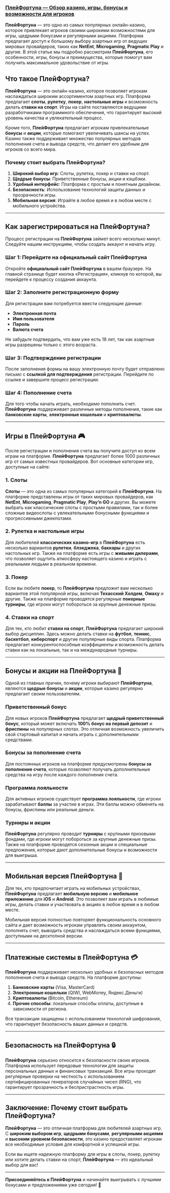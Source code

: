 ### [ПлейФортуна — Обзор казино, игры, бонусы и возможности для игроков](https://4v4rg0e52p.com/alt/playfortuna?27f770988db651f9cc8f16742d88cecd)

**ПлейФортуна** — это одно из самых популярных онлайн-казино, которое привлекает игроков своими широкими возможностями для игры, щедрыми бонусами и регулярными акциями. Платформа предлагает доступ к большому выбору азартных игр от ведущих мировых провайдеров, таких как **NetEnt**, **Microgaming**, **Pragmatic Play** и другие. В этой статье мы подробно рассмотрим **ПлейФортуна**, его особенности, игры, бонусы и преимущества, которые помогут вам получить максимальное удовольствие от игры.

## Что такое ПлейФортуна?

**ПлейФортуна** — это онлайн-казино, которое позволяет игрокам наслаждаться широким ассортиментом азартных игр. Платформа предлагает **слоты**, **рулетку**, **покер**, **настольные игры** и возможность делать **ставки на спорт**. Игры на сайте поставляются ведущими разработчиками программного обеспечения, что гарантирует высокий уровень качества и увлекательный процесс.

Кроме того, **ПлейФортуна** предлагает игрокам привлекательные **бонусы** и **акции**, которые помогают увеличивать шансы на успех. Казино также поддерживает множество популярных методов пополнения счета и вывода средств, что делает его удобным для игроков со всего мира.

### Почему стоит выбрать ПлейФортуна?

1. **Широкий выбор игр**: Слоты, рулетка, покер и ставки на спорт.
2. **Щедрые бонусы**: Приветственные бонусы, акции и кэшбэки.
3. **Удобный интерфейс**: Платформа с простым и понятным дизайном.
4. **Безопасность**: Использование технологий защиты данных и прозрачности игры.
5. **Мобильная версия**: Играйте в любое время и в любом месте с мобильного устройства.

***

## Как зарегистрироваться на ПлейФортуна?

Процесс регистрации на **ПлейФортуна** займет всего несколько минут. Следуйте нашим инструкциям, чтобы создать аккаунт и начать игру.

### Шаг 1: Перейдите на официальный сайт ПлейФортуна

Откройте **официальный сайт ПлейФортуна** в вашем браузере. На главной странице будет кнопка «Регистрация», кликнув по которой, вы перейдете к процессу создания аккаунта.

### Шаг 2: Заполните регистрационную форму

Для регистрации вам потребуется ввести следующие данные:

* **Электронная почта**
* **Имя пользователя**
* **Пароль**
* **Валюта счета**

Не забудьте подтвердить, что вам уже есть 18 лет, так как азартные игры разрешены только с этого возраста.

### Шаг 3: Подтверждение регистрации

После заполнения формы на вашу электронную почту будет отправлено письмо с **ссылкой для подтверждения** регистрации. Перейдите по ссылке и завершите процесс регистрации.

### Шаг 4: Пополнение счета

Для того чтобы начать играть, необходимо пополнить счет. **ПлейФортуна** поддерживает различные методы пополнения, такие как **банковские карты**, **электронные кошельки** и **криптовалюты**.

***

## Игры в ПлейФортуна 🎮

После регистрации и пополнения счета вы получите доступ ко всем играм на платформе. **ПлейФортуна** предлагает более 1000 различных игр от самых известных провайдеров. Вот основные категории игр, доступные на сайте:

### 1. **Слоты**

**Слоты** — это одна из самых популярных категорий в **ПлейФортуна**. На платформе представлены игры от таких мировых провайдеров, как **NetEnt**, **Microgaming**, **Pragmatic Play**, **Play’n GO** и других. Вы можете выбрать как классические слоты с простыми правилами, так и более сложные видеослоты с увлекательными бонусными функциями и прогрессивными джекпотами.

### 2. **Рулетка и настольные игры**

Для любителей **классических казино-игр** в **ПлейФортуна** есть несколько вариантов **рулетки**, **блэкджека**, **баккары** и других настольных игр. Также на платформе есть игры с **живыми дилерами**, что позволяет ощутить атмосферу настоящего казино и играть с реальными людьми в реальном времени.

### 3. **Покер**

Если вы любите **покер**, то **ПлейФортуна** предложит вам несколько вариантов этой популярной игры, включая **Техасский Холдем**, **Омаху** и другие. Также на платформе проводятся регулярные **покерные турниры**, где игроки могут побороться за крупные денежные призы.

### 4. **Ставки на спорт**

Для тех, кто любит **ставки на спорт**, **ПлейФортуна** предлагает широкий выбор дисциплин. Здесь можно делать ставки на **футбол**, **теннис**, **баскетбол**, **киберспорт** и другие популярные виды спорта. Платформа предлагает конкурентоспособные коэффициенты и возможность делать ставки как на локальные, так и на международные турниры.

***

## Бонусы и акции на ПлейФортуна 🎁

Одной из главных причин, почему игроки выбирают **ПлейФортуна**, являются **щедрые бонусы** и **акции**, которые казино регулярно предлагает своим пользователям.

### Приветственный бонус

Для новых игроков **ПлейФортуна** предлагает **щедрый приветственный бонус**, который может включать **100% бонус на первый депозит** и **фриспины** на популярных слотах. Это отличная возможность увеличить свой стартовый капитал и начать играть с дополнительными средствами.

### Бонусы за пополнение счета

Для постоянных игроков на платформе предусмотрены **бонусы за пополнение счета**, которые позволяют получать дополнительные средства на игру после каждого пополнения счета.

### Программа лояльности

Для активных игроков существует **программа лояльности**, где игроки зарабатывают **баллы** за участие в играх. Эти баллы можно обменять на бонусы, фриспины или реальные деньги.

### Турниры и акции

**ПлейФортуна** регулярно проводит **турниры** с крупными призовыми фондами, где игроки могут побороться за крупные денежные призы. Также на платформе проводятся сезонные акции и специальные предложения, которые дают дополнительные бонусы и возможности для выигрыша.

***

## Мобильная версия ПлейФортуна 📱

Для тех, кто предпочитает играть на мобильных устройствах, **ПлейФортуна** предлагает **мобильную версию** и **мобильное приложение** для **iOS** и **Android**. Это позволяет вам играть в любимые игры, делать ставки и участвовать в акциях в любое время и в любом месте.

Мобильная версия полностью повторяет функциональность основного сайта и дает возможность игрокам управлять своим аккаунтом, пополнять счет, выводить средства и наслаждаться всеми функциями, доступными на десктопной версии.

***

## Платежные системы в ПлейФортуна 💳

**ПлейФортуна** поддерживает несколько удобных и безопасных методов пополнения счета и вывода средств. На платформе доступны:

1. **Банковские карты** (Visa, MasterCard)
2. **Электронные кошельки** (QIWI, WebMoney, Яндекс.Деньги)
3. **Криптовалюты** (Bitcoin, Ethereum)
4. **Прочие способы**: локальные способы оплаты, доступные в зависимости от региона.

Все транзакции защищены с использованием технологий шифрования, что гарантирует безопасность ваших данных и средств.

***

## Безопасность на ПлейФортуна 🔒

**ПлейФортуна** серьезно относится к безопасности своих игроков. Платформа использует передовые технологии для защиты персональных данных и финансовых транзакций. Все игры проходят регулярные проверки на честность с использованием сертифицированных генераторов случайных чисел (RNG), что гарантирует прозрачность и беспристрастность игры.

***

## Заключение: Почему стоит выбрать ПлейФортуна?

**ПлейФортуна** — это отличная платформа для любителей азартных игр. С **широким выбором игр**, **щедрыми бонусами**, **регулярными акциями** и **высоким уровнем безопасности**, это казино предоставляет игрокам все необходимые условия для комфортной и успешной игры.

Если вы ищете надежную платформу для игры в слоты, покер, рулетку или хотите делать ставки на спорт, **ПлейФортуна** — это идеальный выбор для вас!

***

**Присоединяйтесь к ПлейФортуна** и начинайте выигрывать с лучшими бонусами и предложениями уже сегодня! 🎉
